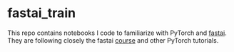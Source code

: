 # fastai_train
This repo contains notebooks I code to familiarize with PyTorch and [fastai](https://www.fast.ai/). They are following closely the fastai [course](https://course.fast.ai/) and other PyTorch tutorials.

